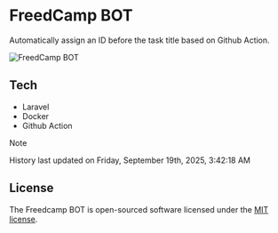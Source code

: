 # FreedCamp BOT

Automatically assign an ID before the task title based on Github Action.

![FreedCamp BOT](https://repository-images.githubusercontent.com/737932867/7d34798b-2680-471c-b089-a78a718d3d6a)

## Tech

- Laravel
- Docker
- Github Action

> [!NOTE]  
> History last updated on Friday, September 19th, 2025, 3:42:18 AM

## License

The Freedcamp BOT is open-sourced software licensed under the [MIT license](https://opensource.org/licenses/MIT).
